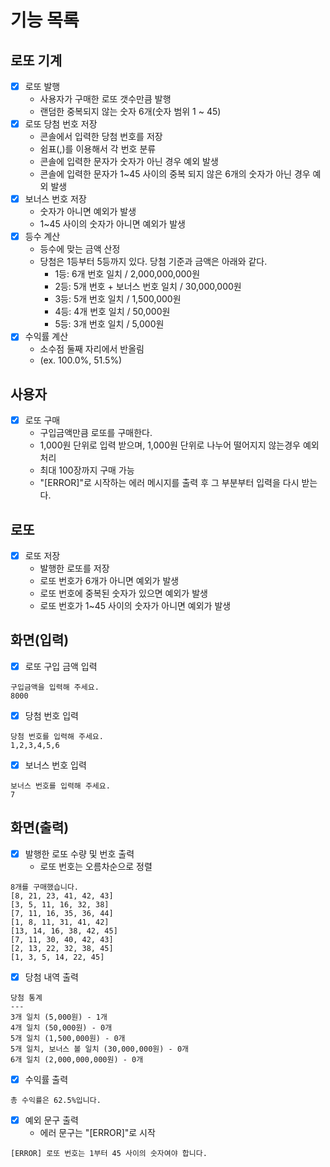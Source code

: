 # 기능 목록
## 로또 기계
- [x] 로또 발행
    * 사용자가 구매한 로또 갯수만큼 발행
    * 랜덤한 중복되지 않는 숫자 6개(숫자 범위 1 ~ 45)
- [x] 로또 당첨 번호 저장
    * 콘솔에서 입력한 당첨 번호를 저장
    * 쉼표(,)를 이용해서 각 번호 분류
    * 콘솔에 입력한 문자가 숫자가 아닌 경우 예외 발생
    * 콘솔에 입력한 문자가 1~45 사이의 중복 되지 않은 6개의 숫자가 아닌 경우 예외 발생
- [x] 보너스 번호 저장
    * 숫자가 아니면 예외가 발생
    * 1~45 사이의 숫자가 아니면 예외가 발생
- [x] 등수 계산
    * 등수에 맞는 금액 산정
    * 당첨은 1등부터 5등까지 있다. 당첨 기준과 금액은 아래와 같다. 
      * 1등: 6개 번호 일치 / 2,000,000,000원
      * 2등: 5개 번호 + 보너스 번호 일치 / 30,000,000원
      * 3등: 5개 번호 일치 / 1,500,000원
      * 4등: 4개 번호 일치 / 50,000원
      * 5등: 3개 번호 일치 / 5,000원
- [x] 수익률 계산
    * 소수점 둘째 자리에서 반올림
    * (ex. 100.0%, 51.5%)


## 사용자
- [x] 로또 구매
    * 구입금액만큼 로또를 구매한다.
    * 1,000원 단위로 입력 받으며, 1,000원 단위로 나누어 떨어지지 않는경우 예외 처리
    * 최대 100장까지 구매 가능
    * "[ERROR]"로 시작하는 에러 메시지를 출력 후 그 부분부터 입력을 다시 받는다.

## 로또
- [x] 로또 저장
  * 발행한 로또를 저장
  * 로또 번호가 6개가 아니면 예외가 발생
  * 로또 번호에 중복된 숫자가 있으면 예외가 발생
  * 로또 번호가 1~45 사이의 숫자가 아니면 예외가 발생

## 화면(입력)
- [x] 로또 구입 금액 입력
```
구입금액을 입력해 주세요.
8000
```

- [x] 당첨 번호 입력
```
당첨 번호를 입력해 주세요.
1,2,3,4,5,6
```

- [x] 보너스 번호 입력
```
보너스 번호를 입력해 주세요.
7
```


## 화면(출력)
- [x] 발행한 로또 수량 및 번호 출력
    * 로또 번호는 오름차순으로 정렬
```
8개를 구매했습니다.
[8, 21, 23, 41, 42, 43] 
[3, 5, 11, 16, 32, 38] 
[7, 11, 16, 35, 36, 44] 
[1, 8, 11, 31, 41, 42] 
[13, 14, 16, 38, 42, 45] 
[7, 11, 30, 40, 42, 43] 
[2, 13, 22, 32, 38, 45] 
[1, 3, 5, 14, 22, 45]
```

- [x] 당첨 내역 출력
```
당첨 통계
---
3개 일치 (5,000원) - 1개
4개 일치 (50,000원) - 0개
5개 일치 (1,500,000원) - 0개
5개 일치, 보너스 볼 일치 (30,000,000원) - 0개
6개 일치 (2,000,000,000원) - 0개
```

- [x] 수익률 출력
```
총 수익률은 62.5%입니다.
```

- [x] 예외 문구 출력
    * 에러 문구는 "[ERROR]"로 시작
```
[ERROR] 로또 번호는 1부터 45 사이의 숫자여야 합니다.
```